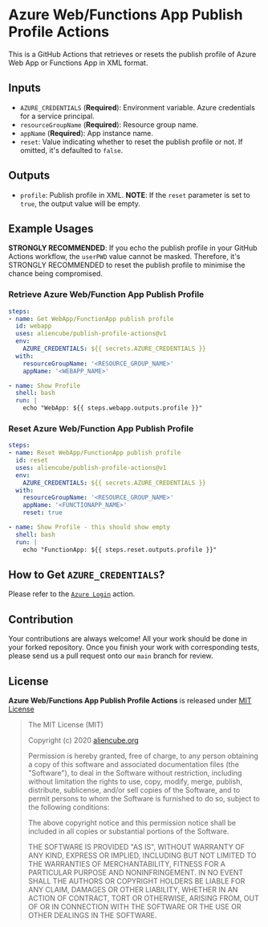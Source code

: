 # Azure Web/Functions App Publish Profile Actions #

This is a GitHub Actions that retrieves or resets the publish profile of Azure Web App or Functions App in XML format.


## Inputs ##

* `AZURE_CREDENTIALS` (**Required**): Environment variable. Azure credentials for a service principal.
* `resourceGroupName` (**Required**): Resource group name.
* `appName` (**Required**): App instance name.
* `reset`: Value indicating whether to reset the publish profile or not. If omitted, it's defaulted to `false`.


## Outputs ##

* `profile`: Publish profile in XML. **NOTE**: If the `reset` parameter is set to `true`, the output value will be empty.


## Example Usages ##

**STRONGLY RECOMMENDED**: If you echo the publish profile in your GitHub Actions workflow, the `userPWD` value cannot be masked. Therefore, it's STRONGLY RECOMMENDED to reset the publish profile to minimise the chance being compromised.

### Retrieve Azure Web/Function App Publish Profile ###

```yaml
steps:
- name: Get WebApp/FunctionApp publish profile
  id: webapp
  uses: aliencube/publish-profile-actions@v1
  env:
    AZURE_CREDENTIALS: ${{ secrets.AZURE_CREDENTIALS }}
  with:
    resourceGroupName: '<RESOURCE_GROUP_NAME>'
    appName: '<WEBAPP_NAME>'

- name: Show Profile
  shell: bash
  run: |
    echo "WebApp: ${{ steps.webapp.outputs.profile }}"
```


### Reset Azure Web/Function App Publish Profile ###

```yaml
steps:
- name: Reset WebApp/FunctionApp publish profile
  id: reset
  uses: aliencube/publish-profile-actions@v1
  env:
    AZURE_CREDENTIALS: ${{ secrets.AZURE_CREDENTIALS }}
  with:
    resourceGroupName: '<RESOURCE_GROUP_NAME>'
    appName: '<FUNCTIONAPP_NAME>'
    reset: true

- name: Show Profile - this should show empty
  shell: bash
  run: |
    echo "FunctionApp: ${{ steps.reset.outputs.profile }}"
```


## How to Get `AZURE_CREDENTIALS`? ##

Please refer to the [`Azure Login`](https://github.com/marketplace/actions/azure-login#configure-deployment-credentials) action.


## Contribution ##

Your contributions are always welcome! All your work should be done in your forked repository. Once you finish your work with corresponding tests, please send us a pull request onto our `main` branch for review.


## License ##

**Azure Web/Functions App Publish Profile Actions** is released under [MIT License](http://opensource.org/licenses/MIT)

> The MIT License (MIT)
>
> Copyright (c) 2020 [aliencube.org](https://aliencube.org)
> 
> Permission is hereby granted, free of charge, to any person obtaining a copy of this software and associated documentation files (the "Software"), to deal in the Software without restriction, including without limitation the rights to use, copy, modify, merge, publish, distribute, sublicense, and/or sell copies of the Software, and to permit persons to whom the Software is furnished to do so, subject to the following conditions:
> 
> The above copyright notice and this permission notice shall be included in all copies or substantial portions of the Software.
> 
> THE SOFTWARE IS PROVIDED "AS IS", WITHOUT WARRANTY OF ANY KIND, EXPRESS OR IMPLIED, INCLUDING BUT NOT LIMITED TO THE WARRANTIES OF MERCHANTABILITY, FITNESS FOR A PARTICULAR PURPOSE AND NONINFRINGEMENT. IN NO EVENT SHALL THE AUTHORS OR COPYRIGHT HOLDERS BE LIABLE FOR ANY CLAIM, DAMAGES OR OTHER LIABILITY, WHETHER IN AN ACTION OF CONTRACT, TORT OR OTHERWISE, ARISING FROM, OUT OF OR IN CONNECTION WITH THE SOFTWARE OR THE USE OR OTHER DEALINGS IN THE SOFTWARE.
